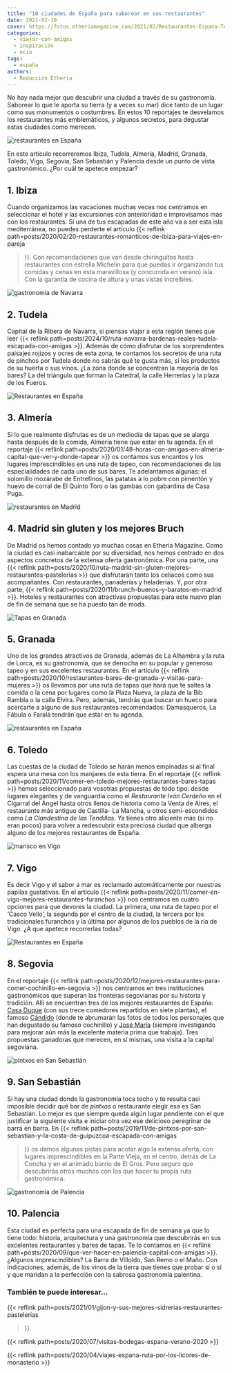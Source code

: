 ```yaml
---
title: "10 ciudades de España para saborear en sus restaurantes"
date: 2021-02-19
cover: https://fotos.etheriamagazine.com/2021/02/Restaurantes-Espana-Toledo.jpg
categories: 
  - viajar-con-amigas
  - inspiración
  - ocio
tags: 
  - españa
authors: 
  - Redacción Etheria
---
```


No hay nada mejor que descubrir una ciudad a través de su gastronomía. Saborear lo que le aporta su tierra (y a veces su mar) dice tanto de un lugar como sus monumentos o costumbres. En estos 10 reportajes te desvelamos los restaurantes más emblemáticos, y algunos secretos, para degustar estas ciudades como merecen.

![restaurantes en España](https://fotos.etheriamagazine.com/2021/02/restaurantes-espana-ibiza.jpg "Restaurante Amante, en la Sol d’en Serra (Ibiza). ©Tasya Menaker/ Amante")

En este artículo recorreremos Ibiza, Tudela, Almería, Madrid, Granada, Toledo, Vigo, 
Segovia, San Sebastián y Palencia desde un punto de vista gastronómico. ¿Por cuál te 
apetece empezar? 

## 1\. Ibiza

Cuando organizamos las vacaciones muchas veces nos centramos en seleccionar el hotel y 
las excursiones con anterioridad e improvisamos más con los restaurantes. Si una de tus 
escapadas de este año va a ser esta isla mediterránea, no puedes perderte el artículo 
{{< reflink path=posts/2020/02/20-restaurantes-romanticos-de-ibiza-para-viajes-en-pareja 
>}}. Con recomendaciones que van desde chiringuitos hasta restaurantes con estrella 
Michelin para que puedas ir organizando tus comidas y cenas en esta maravillosa (y 
concurrida en verano) isla. Con la garantía de cocina de altura y unas vistas 
increíbles. 

![gastronomía de Navarra](https://fotos.etheriamagazine.com/2021/02/restaurantes-espana-Tudela.jpg "Verduras de Navarra. © Blanca Aldanondo Otamendi")

## 2\. Tudela

Capital de la Ribera de Navarra, si piensas viajar a esta región tienes que leer {{< 
reflink path=posts/2024/10/ruta-navarra-bardenas-reales-tudela-escapada-con-amigas >}}. 
Además de cómo disfrutar de los sorprendentes paisajes rojizos y ocres de esta zona, te 
contamos los secretos de una ruta de pinchos por Tudela donde no sabrás qué te gusta 
más, si los productos de su huerta o sus vinos. ¿La zona donde se concentran la mayoría 
de los bares? La del triángulo que forman la Catedral, la calle Herrerías y la plaza de 
los Fueros. 

![Restaurantes en España](https://fotos.etheriamagazine.com/2021/02/restaurantes-espana-almeria.jpg "Tapa de solomillo mozárabe en Entrefinos. © P.G.")

## 3\. Almería

Si lo que realmente disfrutas es de un mediodía de tapas que se alarga hasta después de 
la comida, Almería tiene que estar en tu agenda. En el reportaje {{< reflink 
path=posts/2020/01/48-horas-con-amigas-en-almeria-capital-que-ver-y-donde-tapear >}} os 
contamos sus encantos y los lugares imprescindibles en una ruta de tapeo, con 
recomendaciones de las especialidades de cada uno de sus bares. Te adelantamos algunas: 
el solomillo mozárabe de Entrefinos, las patatas a lo pobre con pimentón y huevo de 
corral de El Quinto Toro o las gambas con gabardina de Casa Puga. 

![restaurantes en Madrid](https://fotos.etheriamagazine.com/2021/02/Restaurantes-madrid-bruch.jpg "Deliciosas propuestas de brunch en el © Brunch Club Café, en Madrid.")

## 4\. Madrid sin gluten y los mejores Bruch

De Madrid os hemos contado ya muchas cosas en Etheria Magazine. Como la ciudad es casi 
inabarcable por su diversidad, nos hemos centrado en dos aspectos concretos de la 
extensa oferta gastronómica. Por una parte, una {{< reflink 
path=posts/2020/10/ruta-madrid-sin-gluten-mejores-restaurantes-pastelerias >}} que 
disfrutarán tanto los celiacos como sus acompañantes. Con restaurantes, panaderías y 
heladerías. Y, por otra parte, {{< reflink 
path=posts/2020/11/brunch-buenos-y-baratos-en-madrid >}}. Hoteles y restaurantes con 
atractivas propuestas para este nuevo plan de fin de semana que se ha puesto tan de 
moda. 

![Tapas en Granada](https://fotos.etheriamagazine.com/2021/02/restaurantes-espana-granada.jpg "Gastronomía granadina en el © Restaurante Tendido 1.")

## 5\. Granada

Uno de los grandes atractivos de Granada, además de La Alhambra y la ruta de Lorca, es 
su gastronomía, que se derrocha en su popular y generoso tapeo y en sus excelentes 
restaurantes. En el artículo {{< reflink 
path=posts/2020/10/restaurantes-bares-de-granada-y-visitas-para-mujeres >}} os llevamos 
por una ruta de tapas que hará que te saltes la comida o la cena por lugares como la 
Plaza Nueva, la plaza de la Bib Rambla o la calle Elvira. Pero, además, tendrás que 
buscar un hueco para acercarte a alguno de sus restaurantes recomendados: Damasqueros, 
La Fábula o Faralá tendrán que estar en tu agenda. 

![restaurantes en España](https://fotos.etheriamagazine.com/2021/02/Restaurantes-Espana-Toledo.jpg "Mesa del restaurante © Alfileritos 24, en Toledo.")

## 6\. Toledo

Las cuestas de la ciudad de Toledo se harán menos empinadas si al final espera una mesa 
con los manjares de esta tierra. En el reportaje {{< reflink 
path=posts/2020/11/comer-en-toledo-mejores-restaurantes-bares-tapas >}} hemos 
seleccionado para vosotras propuestas de todo tipo: desde lugares elegantes y de 
vanguardia como el _Restaurante Iván Cerdeño_ en el Cigarral del Ángel hasta otros 
llenos de historia como la Venta de Aires, el restaurante más antiguo de Castilla- La 
Mancha, u otros semi-escondidos como _La Clandestina de las Tendillas_. Ya tienes otro 
aliciente más (si no eran pocos) para volver a redescubrir esta preciosa ciudad que 
alberga alguno de los mejores restaurantes de España. 

![marisco en Vigo](https://fotos.etheriamagazine.com/2021/02/restaurantes-espana-vigo.jpg "El ambiente familiar de Bao recuerda una ley gallega no escrita que asegura que en casa es donde mejor se come marisco. © J.L. Migueláñez y F. Abente")

## 7\. Vigo

Es decir Vigo y el sabor a mar es reclamado automáticamente por nuestras papilas 
gustativas. En el artículo {{< reflink 
path=posts/2020/11/comer-en-vigo-mejores-restaurantes-furanchos >}} nos centramos en 
cuatro opciones para que devores la ciudad. La primera, una ruta de tapeo por el ‘Casco 
Vello’, la segunda por el centro de la ciudad, la tercera por los tradicionales 
furanchos y la última por algunos de los pueblos de la ría de Vigo. ¿A que apetece 
recorrerlas todas? 

![Restaurantes en España](https://fotos.etheriamagazine.com/2021/02/restaurantes-espana-segovia.jpg "Cochinillo deshuesado a fuego lento con agridulce de manzana en rulo crujiente del © restaurante José María.")

## 8\. Segovia

En el reportaje {{< reflink 
path=posts/2020/12/mejores-restaurantes-para-comer-cochinillo-en-segovia >}} nos 
centramos en tres instituciones gastronómicas que superan las fronteras segovianas por 
su historia y tradición. Allí se encuentran tres de los mejores restaurantes de España: 
[Casa Duque](https://restauranteduque.es/) (con sus trece comedores repartidos en siete 
plantas), el famoso [Cándido](https://mesondecandido.es/) (donde te abrumarán las fotos 
de todos los personajes que han degustado su famoso cochinillo) y [José 
María](https://www.restaurantejosemaria.com/) (siempre investigando para mejorar aún más 
la excelente materia prima que trabaja). Tres propuestas ganadoras que merecen, en sí 
mismas, una visita a la capital segoviana. 

![pintxos en San Sebastián](https://fotos.etheriamagazine.com/2021/02/restaurantes-espana-San-Sebastian-Gros.jpg "Pintxo de queso al carbón de Ramontxu Berri y tacos en Topa Sukaldería, en el barrio del Gros de San Sebastián. © DSST")

## 9\. San Sebastián

Si hay una ciudad donde la gastronomía toca techo y te resulta casi imposible decidir 
qué bar de _pintxos_ o restaurante elegir esa es San Sebastián. Lo mejor es que siempre 
queda algún lugar pendiente con el que justificar la siguiente visita e iniciar otra vez 
ese delicioso peregrinar de barra en barra. En {{< reflink 
path=posts/2019/11/de-pintxos-por-san-sebastian-y-la-costa-de-guipuzcoa-escapada-con-amigas 
>}} os damos algunas pistas para acotar algo la extensa oferta, con lugares 
imprescindibles en la Parte Vieja, en el centro, detrás de La Concha y en el animado 
barrio de El Gros. Pero seguro que descubrirás otros muchos con los que hacer tu propia 
ruta gastronómica. 

![gastronomía de Palencia](https://fotos.etheriamagazine.com/2021/02/restaurantes-espana-palencia.jpg "Vermú en La Barra de Villoldo frente a la iglesia de San Miguel. © Cedida por Ayto. Palencia")

## 10\. Palencia

Esta ciudad es perfecta para una escapada de fin de semana ya que lo tiene todo: 
historia, arquitectura y una gastronomía que descubrirás en sus excelentes restaurantes 
y bares de tapas. Te lo contamos en {{< reflink 
path=posts/2020/09/que-ver-hacer-en-palencia-capital-con-amigas >}}. ¿Algunos 
imprescindibles? La Barra de Villoldo, San Remo o el Maño. Con indicaciones, además, de 
los vinos de la tierra que tienes que probar sí o sí y que maridan a la perfección con 
la sabrosa gastronomía palentina. 

### También te puede interesar...

{{< reflink path=posts/2021/01/gijon-y-sus-mejores-sidrerias-restaurantes-pastelerias 
>}}. 

{{< reflink path=posts/2020/07/visitas-bodegas-espana-verano-2020 >}} 

{{< reflink path=posts/2020/04/viajes-espana-ruta-por-los-licores-de-monasterio >}}
